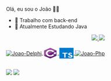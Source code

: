 Olá, eu sou o João 👋👋

- 🔭 Trabalho com back-end
- 🌱 Atualmente Estudando Java

<div align="center">
  <a href="https://github.com/joaogabriel1309">
  <img height="180em" src="https://github-readme-stats.vercel.app/api?username=joaogabriel1309&show_icons=true&theme=transparent"/>
  <img height="180em" src="https://github-readme-stats.vercel.app/api/top-langs/?username=joaogabriel1309&layout=compact&langs_count=7&theme=dark"/>
</div>
  
<div style="display: inline_block"><br>
    <img align="center" alt="Joao-Delphi" height="30" width="30" src="https://user-images.githubusercontent.com/3423282/123477765-e4013700-d5d4-11eb-876c-de9aab52153b.png">
    <img align="center" alt="Joao-Csharp" height="30" width="40" src="https://raw.githubusercontent.com/devicons/devicon/master/icons/csharp/csharp-original.svg">
    <img align="center" alt="Joao-Ts" height="30" width="40" src="https://raw.githubusercontent.com/devicons/devicon/master/icons/typescript/typescript-plain.svg">
    <img align="center" alt="Joao-Php" height="40" width="40" src="https://cdn.jsdelivr.net/gh/devicons/devicon/icons/php/php-original.svg">
</div>
  
  ##
 
<div>
  <a href="https://www.instagram.com/joaogabriel1058/" target="_blank"><img src="https://img.shields.io/badge/-Instagram-%23E4405F?style=for-the-badge&logo=instagram&logoColor=white" target="_blank"></a>
  <a href = "mailto:gabriel.122.gm85@gmail.com"><img src="https://img.shields.io/badge/Gmail-D14836?style=for-the-badge&logo=gmail&logoColor=white" target="_blank"></a>
</div>
